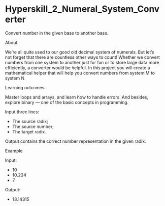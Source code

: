 # Hyperskill_2_Numeral_System_Converter

Convert number in the given base to another base.

About.

We’re all quite used to our good old decimal system of numerals. But let’s not forget that there are countless other ways to count! Whether we convert numbers from one system to another just for fun or to store large data more efficiently, a converter would be helpful. In this project you will create a mathematical helper that will help you convert numbers from system M to system N.

Learning outcomes

Master loops and arrays, and learn how to handle errors. And besides, explore binary — one of the basic concepts in programming.

Input three lines:
- The source radix;
- The source number;
- The target radix.

Output contains the correct number representation in the given radix.

Example

Input:
- 10
- 10.234
- 7

Output:
- 13.14315
